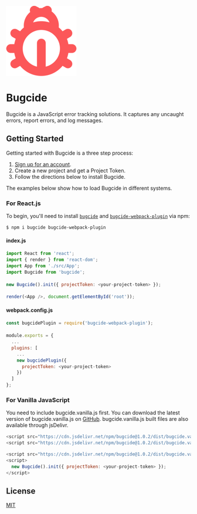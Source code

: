 ![logo](./dist/img/logo.png)

# Bugcide

Bugcide is a JavaScript error tracking solutions.
It captures any uncaught errors, report errors, and log messages.

## Getting Started

Getting started with Bugcide is a three step process:

1. [Sign up for an account](https://www.bugcide.live).
2. Create a new project and get a Project Token.
3. Follow the directions below to install Bugcide.

The examples below show how to load Bugcide in different systems.

### For React.js

To begin, you'll need to install [`bugcide`](https://www.npmjs.com/package/bugcide) and [`bugcide-webpack-plugin`](https://www.npmjs.com/package/bugcide-webpack-plugin) via npm:

```
$ npm i bugcide bugcide-webpack-plugin
```

#### index.js

```javascript
import React from 'react';
import { render } from 'react-dom';
import App from './src/App';
import Bugcide from 'bugcide';

new Bugcide().init({ projectToken: <your-project-token> });

render(<App />, document.getElementById('root'));
```

#### webpack.config.js

```javascript
const bugcidePlugin = require('bugcide-webpack-plugin');

module.exports = {
  ...
  plugins: [
    ...
    new bugcidePlugin({
      projectToken: <your-project-token>
    })
  ]
};
```


### For Vanilla JavaScript

You need to include bugcide.vanilla.js first.
You can download the latest version of bugcide.vanilla.js on [GitHub](https://github.com/jy7123943/bugcide_npm_package).
bugcide.vanilla.js built files are also available through jsDelivr.

```javascript
<script src="https://cdn.jsdelivr.net/npm/bugcide@1.0.2/dist/bugcide.vanilla.js"></script>
<script src="https://cdn.jsdelivr.net/npm/bugcide@1.0.2/dist/bugcide.vanilla.min.js"></script> // minified version
```

```javascript
<script src="https://cdn.jsdelivr.net/npm/bugcide@1.0.2/dist/bugcide.vanilla.js"></script>
<script>
  new Bugcide().init({ projectToken: <your-project-token> });
</script>
```


## License

[MIT](https://github.com/jy7123943/bugcide_npm_package/blob/master/LICENSE.md)
